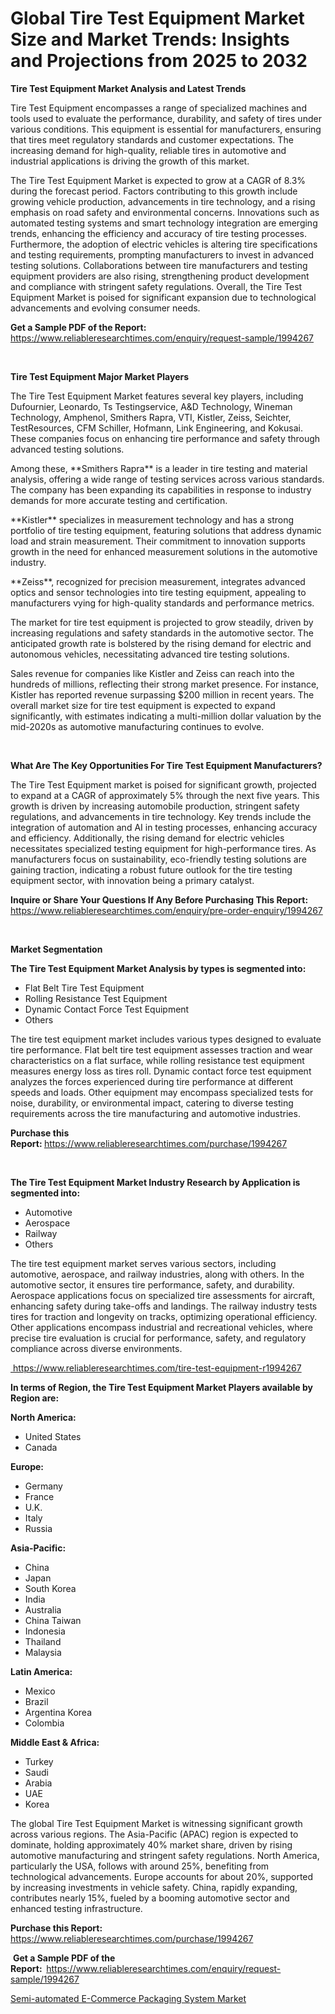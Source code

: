 <p><h1>Global Tire Test Equipment Market Size and Market Trends: Insights and Projections from 2025 to 2032</h1></p><p><strong>Tire Test Equipment Market Analysis and Latest Trends</strong></p>
<p><p>Tire Test Equipment encompasses a range of specialized machines and tools used to evaluate the performance, durability, and safety of tires under various conditions. This equipment is essential for manufacturers, ensuring that tires meet regulatory standards and customer expectations. The increasing demand for high-quality, reliable tires in automotive and industrial applications is driving the growth of this market.</p><p>The Tire Test Equipment Market is expected to grow at a CAGR of 8.3% during the forecast period. Factors contributing to this growth include growing vehicle production, advancements in tire technology, and a rising emphasis on road safety and environmental concerns. Innovations such as automated testing systems and smart technology integration are emerging trends, enhancing the efficiency and accuracy of tire testing processes. Furthermore, the adoption of electric vehicles is altering tire specifications and testing requirements, prompting manufacturers to invest in advanced testing solutions. Collaborations between tire manufacturers and testing equipment providers are also rising, strengthening product development and compliance with stringent safety regulations. Overall, the Tire Test Equipment Market is poised for significant expansion due to technological advancements and evolving consumer needs.</p></p>
<p><strong>Get a Sample PDF of the Report:&nbsp;</strong> <a href="https://www.reliableresearchtimes.com/enquiry/request-sample/1994267?utm_campaign=2199&utm_medium=2&utm_source=Github&utm_content=ia&utm_term=02032025&utm_id=tire-test-equipment">https://www.reliableresearchtimes.com/enquiry/request-sample/1994267</a></p>
<p>&nbsp;</p>
<p><strong>Tire Test Equipment Major Market Players</strong></p>
<p><p>The Tire Test Equipment Market features several key players, including Dufournier, Leonardo, Ts Testingservice, A&D Technology, Wineman Technology, Amphenol, Smithers Rapra, VTI, Kistler, Zeiss, Seichter, TestResources, CFM Schiller, Hofmann, Link Engineering, and Kokusai. These companies focus on enhancing tire performance and safety through advanced testing solutions.</p><p>Among these, **Smithers Rapra** is a leader in tire testing and material analysis, offering a wide range of testing services across various standards. The company has been expanding its capabilities in response to industry demands for more accurate testing and certification.</p><p>**Kistler** specializes in measurement technology and has a strong portfolio of tire testing equipment, featuring solutions that address dynamic load and strain measurement. Their commitment to innovation supports growth in the need for enhanced measurement solutions in the automotive industry.</p><p>**Zeiss**, recognized for precision measurement, integrates advanced optics and sensor technologies into tire testing equipment, appealing to manufacturers vying for high-quality standards and performance metrics.</p><p>The market for tire test equipment is projected to grow steadily, driven by increasing regulations and safety standards in the automotive sector. The anticipated growth rate is bolstered by the rising demand for electric and autonomous vehicles, necessitating advanced tire testing solutions.</p><p>Sales revenue for companies like Kistler and Zeiss can reach into the hundreds of millions, reflecting their strong market presence. For instance, Kistler has reported revenue surpassing $200 million in recent years. The overall market size for tire test equipment is expected to expand significantly, with estimates indicating a multi-million dollar valuation by the mid-2020s as automotive manufacturing continues to evolve.</p></p>
<p>&nbsp;</p>
<p><strong>What Are The Key Opportunities For Tire Test Equipment Manufacturers?</strong></p>
<p><p>The Tire Test Equipment market is poised for significant growth, projected to expand at a CAGR of approximately 5% through the next five years. This growth is driven by increasing automobile production, stringent safety regulations, and advancements in tire technology. Key trends include the integration of automation and AI in testing processes, enhancing accuracy and efficiency. Additionally, the rising demand for electric vehicles necessitates specialized testing equipment for high-performance tires. As manufacturers focus on sustainability, eco-friendly testing solutions are gaining traction, indicating a robust future outlook for the tire testing equipment sector, with innovation being a primary catalyst.</p></p>
<p><strong>Inquire or Share Your Questions If Any Before Purchasing This Report:</strong> <a href="https://www.reliableresearchtimes.com/enquiry/pre-order-enquiry/1994267?utm_campaign=2199&utm_medium=2&utm_source=Github&utm_content=ia&utm_term=02032025&utm_id=tire-test-equipment">https://www.reliableresearchtimes.com/enquiry/pre-order-enquiry/1994267</a></p>
<p>&nbsp;</p>
<p><strong>Market Segmentation</strong></p>
<p><strong>The Tire Test Equipment Market Analysis by types is segmented into:</strong></p>
<p><ul><li>Flat Belt Tire Test Equipment</li><li>Rolling Resistance Test Equipment</li><li>Dynamic Contact Force Test Equipment</li><li>Others</li></ul></p>
<p><p>The tire test equipment market includes various types designed to evaluate tire performance. Flat belt tire test equipment assesses traction and wear characteristics on a flat surface, while rolling resistance test equipment measures energy loss as tires roll. Dynamic contact force test equipment analyzes the forces experienced during tire performance at different speeds and loads. Other equipment may encompass specialized tests for noise, durability, or environmental impact, catering to diverse testing requirements across the tire manufacturing and automotive industries.</p></p>
<p><strong>Purchase this Report:&nbsp;</strong><a href="https://www.reliableresearchtimes.com/purchase/1994267?utm_campaign=2199&utm_medium=2&utm_source=Github&utm_content=ia&utm_term=02032025&utm_id=tire-test-equipment">https://www.reliableresearchtimes.com/purchase/1994267</a></p>
<p>&nbsp;</p>
<p><strong>The Tire Test Equipment Market Industry Research by Application is segmented into:</strong></p>
<p><ul><li>Automotive</li><li>Aerospace</li><li>Railway</li><li>Others</li></ul></p>
<p><p>The tire test equipment market serves various sectors, including automotive, aerospace, and railway industries, along with others. In the automotive sector, it ensures tire performance, safety, and durability. Aerospace applications focus on specialized tire assessments for aircraft, enhancing safety during take-offs and landings. The railway industry tests tires for traction and longevity on tracks, optimizing operational efficiency. Other applications encompass industrial and recreational vehicles, where precise tire evaluation is crucial for performance, safety, and regulatory compliance across diverse environments.</p></p>
<p><a href="https://www.reliableresearchtimes.com/tire-test-equipment-r1994267?utm_campaign=2199&utm_medium=2&utm_source=Github&utm_content=ia&utm_term=02032025&utm_id=tire-test-equipment">&nbsp;https://www.reliableresearchtimes.com/tire-test-equipment-r1994267</a></p>
<p><strong>In terms of Region, the Tire Test Equipment Market Players available by Region are:</strong></p>
<p>
    <p> <strong> North America: </strong>
        <ul>
            <li>United States</li>
            <li>Canada</li>
        </ul>
        </p> 
    <p> <strong> Europe: </strong>
        <ul>
            <li>Germany</li>
            <li>France</li>
            <li>U.K.</li>
            <li>Italy</li>
            <li>Russia</li>
        </ul>
        </p> 
    <p> <strong> Asia-Pacific: </strong>
        <ul>
            <li>China</li>
            <li>Japan</li>
            <li>South Korea</li>
            <li>India</li>
            <li>Australia</li>
            <li>China Taiwan</li>
            <li>Indonesia</li>
            <li>Thailand</li>
            <li>Malaysia</li>
        </ul>
        </p> 
    <p> <strong> Latin America: </strong>
        <ul>
            <li>Mexico</li>
            <li>Brazil</li>
            <li>Argentina Korea</li>
            <li>Colombia</li>
        </ul>
        </p> 
    <p> <strong> Middle East & Africa: </strong>
        <ul>
            <li>Turkey</li>
            <li>Saudi</li>
            <li>Arabia</li>
            <li>UAE</li>
            <li>Korea</li>
        </ul>
    </p>
    </p>
<p><p>The global Tire Test Equipment Market is witnessing significant growth across various regions. The Asia-Pacific (APAC) region is expected to dominate, holding approximately 40% market share, driven by rising automotive manufacturing and stringent safety regulations. North America, particularly the USA, follows with around 25%, benefiting from technological advancements. Europe accounts for about 20%, supported by increasing investments in vehicle safety. China, rapidly expanding, contributes nearly 15%, fueled by a booming automotive sector and enhanced testing infrastructure.</p></p>
<p><strong>Purchase this Report: </strong><a href="https://www.reliableresearchtimes.com/purchase/1994267?utm_campaign=2199&utm_medium=2&utm_source=Github&utm_content=ia&utm_term=02032025&utm_id=tire-test-equipment">https://www.reliableresearchtimes.com/purchase/1994267</a></p>
<p>&nbsp;<strong>Get a Sample PDF of the Report:&nbsp;&nbsp;</strong><a href="https://www.reliableresearchtimes.com/enquiry/request-sample/1994267?utm_campaign=2199&utm_medium=2&utm_source=Github&utm_content=ia&utm_term=02032025&utm_id=tire-test-equipment">https://www.reliableresearchtimes.com/enquiry/request-sample/1994267</a></p>
<p><strong></strong></p>
<p><p><a href="https://github.com/SamiaChowdhury801/Market-Research-Report-List-1/blob/main/semi-automated-e-commerce-packaging-system-market.md?utm_campaign=2199&utm_medium=2&utm_source=Github&utm_content=ia&utm_term=02032025&utm_id=tire-test-equipment">Semi-automated E-Commerce Packaging System Market</a></p></p>